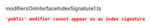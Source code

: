 modifiersOnInterfaceIndexSignature1.ts
```json
'public' modifier cannot appear on an index signature
```
